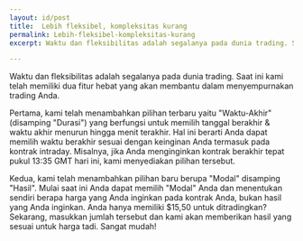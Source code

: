 ```yaml
---
layout: id/post
title:  Lebih fleksibel, kompleksitas kurang
permalink: Lebih-fleksibel-kompleksitas-kurang
excerpt: Waktu dan fleksibilitas adalah segalanya pada dunia trading. Saat ini kami telah memiliki dua fitur hebat yang akan membantu dalam menyempurnakan trading Anda. 

---
```


Waktu dan fleksibilitas adalah segalanya pada dunia trading. Saat ini kami telah memiliki dua fitur hebat yang akan membantu dalam menyempurnakan trading Anda. 

Pertama, kami telah menambahkan pilihan terbaru yaitu "Waktu-Akhir" (disamping "Durasi") yang berfungsi untuk memilih tanggal berakhir & waktu akhir menurun hingga menit terakhir. Hal ini berarti Anda dapat memilih waktu berakhir sesuai dengan keinginan Anda termasuk pada kontrak intraday. Misalnya, jika Anda menginginkan kontrak berakhir tepat pukul 13:35 GMT hari ini, kami menyediakan pilihan tersebut. 

Kedua, kami telah menambahkan pilihan baru berupa "Modal" disamping "Hasil". Mulai saat ini Anda dapat memilih "Modal" Anda dan menentukan sendiri berapa harga yang Anda inginkan pada kontrak Anda, bukan hasil yang Anda inginkan. Anda hanya memiliki $15,50 untuk ditradingkan? Sekarang, masukkan jumlah tersebut dan kami akan memberikan hasil yang sesuai untuk harga tadi. Sangat mudah!

